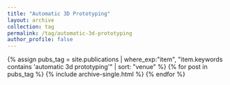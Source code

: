 ```yaml
---
title: "Automatic 3D Prototyping"
layout: archive
collection: tag
permalink: /tag/automatic-3d-prototyping
author_profile: false
---
```


{% assign pubs_tag = site.publications | where_exp:"item", "item.keywords contains 'automatic 3d prototyping'" | sort: "venue" %}
{% for post in pubs_tag %}
  {% include archive-single.html %}
{% endfor %}